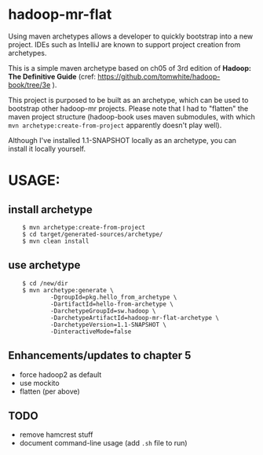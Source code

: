 # hadoop-mr-flat

Using maven archetypes allows a developer to quickly bootstrap into a new project. IDEs such as IntelliJ are known to support project creation from archetypes.

This is a simple maven archetype based on ch05 of 3rd edition of __Hadoop: The Definitive Guide__ (cref: https://github.com/tomwhite/hadoop-book/tree/3e ).

This project is purposed to be built as an archetype, which can be used to bootstrap other hadoop-mr projects. Please note that I had to "flatten" the maven project structure (hadoop-book uses maven submodules, with which `mvn archetype:create-from-project` apparently doesn't play well).

Although I've installed 1.1-SNAPSHOT locally as an archetype, you can install it locally yourself.

# USAGE:
## install archetype
        $ mvn archetype:create-from-project
        $ cd target/generated-sources/archetype/
        $ mvn clean install

## use archetype
        $ cd /new/dir
        $ mvn archetype:generate \
                -DgroupId=pkg.hello_from_archetype \
                -DartifactId=hello-from-archetype \
                -DarchetypeGroupId=sw.hadoop \
                -DarchetypeArtifactId=hadoop-mr-flat-archetype \
                -DarchetypeVersion=1.1-SNAPSHOT \
                -DinteractiveMode=false

## Enhancements/updates to chapter 5
* force hadoop2 as default
* use mockito
* flatten (per above)

## TODO
* remove hamcrest stuff
* document command-line usage (add `.sh` file to run)
